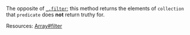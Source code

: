 The opposite of <a href="#filter"><code>\_.filter</code></a>; this method returns the elements of <code>collection</code> that <code>predicate</code> does <strong>not</strong> return truthy for.
  
Resources: [Array#filter](https://developer.mozilla.org/docs/Web/JavaScript/Reference/Global_Objects/Array/filter)
